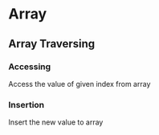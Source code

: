 # Array

## Array Traversing

### Accessing

Access the value of given index from array

### Insertion

Insert the new value to array

###
